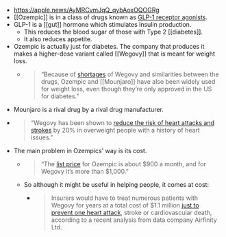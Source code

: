 - https://apple.news/AyMRCvmJqQ_qybAoxOQOGRg
- [[Ozempic]] is in a class of drugs known as [GLP-1 receptor agonists](https://apple.news/Pgys1MZ6VYIACqRFYg3dy9i).
- GLP-1 is a [[gut]] hormone which stimulates insulin production.
	- This reduces the blood sugar of those with Type 2 [[diabetes]].
	- It also reduces appetite.
- Ozempic is actually just for diabetes. The company that produces it makes a higher-dose variant called [[Wegovy]] that is meant for weight loss.
	- > “Because of [shortages](https://www.nytimes.com/2023/10/05/well/live/wegovy-shortage-ozempic-fda.html) of Wegovy and similarities between the drugs, Ozempic and [[Mounjaro]] have also been widely used for weight loss, even though they’re only approved in the US for diabetes.”
- Mounjaro is a rival drug by a rival drug manufacturer.
- > “Wegovy has been shown to [reduce the risk of heart attacks and strokes](https://www.bloomberg.com/news/videos/2023-08-08/novo-nordisk-obesity-drug-shown-to-help-heart-health-video) by 20% in overweight people with a history of heart issues.”
- The main problem in Ozempics' way is its cost.
	- > “The [list price](https://www.bloomberg.com/news/articles/2023-08-17/weight-loss-drugs-cost-far-more-in-us-than-other-nations) for Ozempic is about $900 a month, and for Wegovy it’s more than $1,000.”
	- So although it might be useful in helping people, it comes at cost:
		- > Insurers would have to treat numerous patients with Wegovy for years at a total cost of $1.1 million [just to prevent one heart attack](https://apple.news/PwjMLYtz_T5yCMTHNNodRb3), stroke or cardiovascular death, according to a recent analysis from data company Airfinity Ltd.